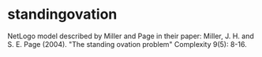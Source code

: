 # standingovation
NetLogo model described by Miller and Page in their paper: Miller, J. H. and S. E. Page (2004). "The standing ovation problem" Complexity 9(5): 8-16.
